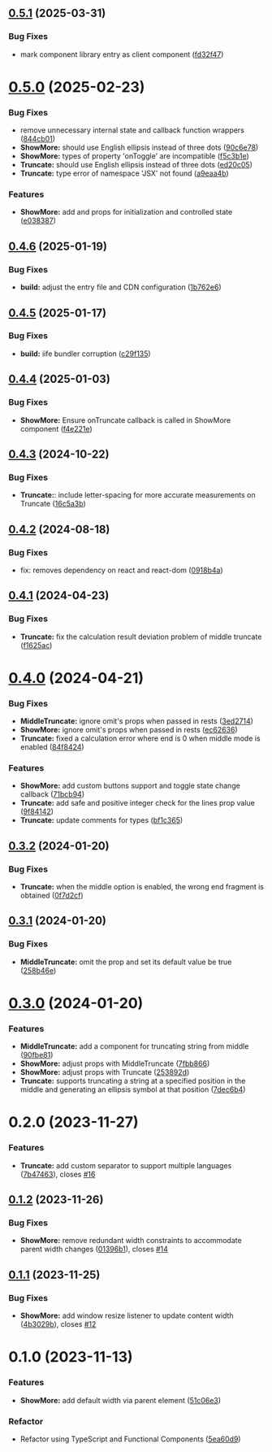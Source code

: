 ## [0.5.1](https://github.com/remanufacturing/react-truncate/compare/v0.5.0...v0.5.1) (2025-03-31)


### Bug Fixes

* mark component library entry as client component ([fd32f47](https://github.com/remanufacturing/react-truncate/commit/fd32f473886657bffad664b54d87ba239fc268cc))



# [0.5.0](https://github.com/remanufacturing/react-truncate/compare/v0.4.6...v0.5.0) (2025-02-23)


### Bug Fixes

* remove unnecessary internal state and callback function wrappers ([844cb01](https://github.com/remanufacturing/react-truncate/commit/844cb018ecaf6547a253c58bea38cbe4567a2004))
* **ShowMore:** should use English ellipsis instead of three dots ([90c6e78](https://github.com/remanufacturing/react-truncate/commit/90c6e78beb7f3421c4adccbc30caf288bc192648))
* **ShowMore:** types of property 'onToggle' are incompatible ([f5c3b1e](https://github.com/remanufacturing/react-truncate/commit/f5c3b1ed45f4cec450699072bfcd509365003831))
* **Truncate:** should use English ellipsis instead of three dots ([ed20c05](https://github.com/remanufacturing/react-truncate/commit/ed20c05f6cc593f70ee2f0a7b816cacd34f8ebe1))
* **Truncate:** type error of namespace 'JSX' not found ([a9eaa4b](https://github.com/remanufacturing/react-truncate/commit/a9eaa4b0226a8693ee0da0840ebd0b10071656e0))


### Features

* **ShowMore:** add  and  props for initialization and controlled state ([e038387](https://github.com/remanufacturing/react-truncate/commit/e038387141ae96184aab5653d2ceb2034796d2f8))



## [0.4.6](https://github.com/remanufacturing/react-truncate/compare/v0.4.5...v0.4.6) (2025-01-19)


### Bug Fixes

* **build:** adjust the entry file and CDN configuration ([1b762e6](https://github.com/remanufacturing/react-truncate/commit/1b762e69d92e88c900f8f7a52666ef1ec3c038c6))



## [0.4.5](https://github.com/remanufacturing/react-truncate/compare/v0.4.4...v0.4.5) (2025-01-17)


### Bug Fixes

* **build:** iife bundler corruption ([c29f135](https://github.com/remanufacturing/react-truncate/commit/c29f135e98b4479c886dd7c34feef72f052c2946))



## [0.4.4](https://github.com/remanufacturing/react-truncate/compare/v0.4.3...v0.4.4) (2025-01-03)


### Bug Fixes

* **ShowMore:** Ensure onTruncate callback is called in ShowMore component ([f4e221e](https://github.com/remanufacturing/react-truncate/commit/f4e221e4f07ea90bac1271e9bd15443e1f1377d5))



## [0.4.3](https://github.com/remanufacturing/react-truncate/compare/v0.4.2...v0.4.3) (2024-10-22)


### Bug Fixes

* **Truncate:**: include letter-spacing for more accurate measurements on Truncate ([16c5a3b](https://github.com/remanufacturing/react-truncate/commit/16c5a3bc7d790dbfa324dce6e8b99fdbab3e9934))



## [0.4.2](https://github.com/remanufacturing/react-truncate/compare/v0.4.1...v0.4.2) (2024-08-18)


### Bug Fixes

* fix: removes dependency on react and react-dom ([0918b4a](https://github.com/remanufacturing/react-truncate/commit/0918b4a85f8374833323af835698f7e966cc57d5))



## [0.4.1](https://github.com/remanufacturing/react-truncate/compare/v0.4.0...v0.4.1) (2024-04-23)


### Bug Fixes

* **Truncate:** fix the calculation result deviation problem of middle truncate ([f1625ac](https://github.com/remanufacturing/react-truncate/commit/f1625acbfd9f5756d532e2f9ecc31f694ea8c6bb))



# [0.4.0](https://github.com/remanufacturing/react-truncate/compare/v0.3.2...v0.4.0) (2024-04-21)


### Bug Fixes

* **MiddleTruncate:** ignore omit's props when passed in rests ([3ed2714](https://github.com/remanufacturing/react-truncate/commit/3ed2714ec39bb9914a61844630132ba893afe098))
* **ShowMore:** ignore omit's props when passed in rests ([ec62636](https://github.com/remanufacturing/react-truncate/commit/ec62636952d6c6621bbde3b214c5a207ae52bec9))
* **Truncate:** fixed a calculation error where end is 0 when middle mode is enabled ([84f8424](https://github.com/remanufacturing/react-truncate/commit/84f84248719e10673fd4ae1aa978d468d4765e0d))


### Features

* **ShowMore:** add custom buttons support and toggle state change callback ([71bcb94](https://github.com/remanufacturing/react-truncate/commit/71bcb944d23e8def9c31f9a10e632b5509bd6444))
* **Truncate:** add safe and positive integer check for the lines prop value ([9f84142](https://github.com/remanufacturing/react-truncate/commit/9f8414227100e012befc33019e77199c33dcf733))
* **Truncate:** update comments for types ([bf1c365](https://github.com/remanufacturing/react-truncate/commit/bf1c3650180dc841b5ff558988410c1642e13723))



## [0.3.2](https://github.com/remanufacturing/react-truncate/compare/v0.3.1...v0.3.2) (2024-01-20)


### Bug Fixes

* **Truncate:** when the middle option is enabled, the wrong end fragment is obtained ([0f7d2cf](https://github.com/remanufacturing/react-truncate/commit/0f7d2cf7a01c08ab241327b762a6ee0289971972))



## [0.3.1](https://github.com/remanufacturing/react-truncate/compare/v0.2.0...v0.3.1) (2024-01-20)


### Bug Fixes

* **MiddleTruncate:** omit the  prop and set its default value be true ([258b46e](https://github.com/remanufacturing/react-truncate/commit/258b46ea852d6a014899ef440fcac271e522571a))



# [0.3.0](https://github.com/remanufacturing/react-truncate/compare/v0.2.0...v0.3.0) (2024-01-20)


### Features

* **MiddleTruncate:** add a component for truncating string from middle ([90fbe81](https://github.com/remanufacturing/react-truncate/commit/90fbe819c4c73ef61b6fd78a84f3d3647b801865))
* **ShowMore:** adjust props with MiddleTruncate ([7fbb866](https://github.com/remanufacturing/react-truncate/commit/7fbb866d7e59b62ca1e5a2bdd8abf790d89fc73c))
* **ShowMore:** adjust props with Truncate ([253892d](https://github.com/remanufacturing/react-truncate/commit/253892de8c31b7a41fd96aa17eaa0d49e10356bf))
* **Truncate:** supports truncating a string at a specified position in the middle and generating an ellipsis symbol at that position ([7dec6b4](https://github.com/remanufacturing/react-truncate/commit/7dec6b475471f528bbfd3ca883e46b584c3c33be))



# 0.2.0 (2023-11-27)


### Features

* **Truncate:** add custom separator to support multiple languages ([7b47463](https://github.com/remanufacturing/react-truncate/commit/7b47463e56c50473e1d20f619f5187c1847a84d9)), closes [#16](https://github.com/remanufacturing/react-truncate/issues/16)


## [0.1.2](https://github.com/remanufacturing/react-truncate/compare/v0.1.1...v0.1.2) (2023-11-26)


### Bug Fixes

* **ShowMore:** remove redundant width constraints to accommodate parent width changes ([01396b1](https://github.com/remanufacturing/react-truncate/commit/fc1aeff4ec720b37ae6fd5f3add87f6d20da6990)), closes [#14](https://github.com/remanufacturing/react-truncate/issues/14)



## [0.1.1](https://github.com/remanufacturing/react-truncate/compare/v0.1.0...v0.1.1) (2023-11-25)


### Bug Fixes

* **ShowMore:** add  window resize listener to update content width ([4b3029b](https://github.com/remanufacturing/react-truncate/commit/3f35055f7fb985875e23bc3bb0765ade6ce14fb7)), closes [#12](https://github.com/remanufacturing/react-truncate/issues/12)



# 0.1.0 (2023-11-13)


### Features

* **ShowMore:** add default width via parent element ([51c06e3](https://github.com/remanufacturing/react-truncate/commit/51c06e390fbcbd214e7aaae66aabd03b2c95de1d))


### Refactor

* Refactor using TypeScript and Functional Components ([5ea60d9](https://github.com/remanufacturing/react-truncate/commit/5ea60d983f61a8ab089a243cc4f74d034484900b))



